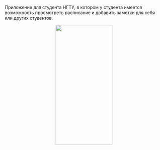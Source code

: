 Приложение для студента НГТУ, в котором у студента имеется возможность просмотреть расписание и добавить заметки для себя или других студентов.
<br>
<center><a href="url"><img src="https://sun9-28.userapi.com/impf/qed1mHM_iyuf2j8ey7ELwE8hd_Olk9ISXt7LJA/KYb5jEdaAkE.jpg?size=757x1600&quality=96&proxy=1&sign=39973139e35f616c265390d7f0c4bfac&type=album" height="381" width="180" ></a></center>
